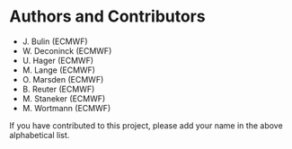 Authors and Contributors
========================

- J. Bulin (ECMWF)
- W. Deconinck (ECMWF)
- U. Hager (ECMWF)
- M. Lange (ECMWF)
- O. Marsden (ECMWF)
- B. Reuter (ECMWF)
- M. Staneker (ECMWF)
- M. Wortmann (ECMWF)

If you have contributed to this project,
please add your name in the above alphabetical list.